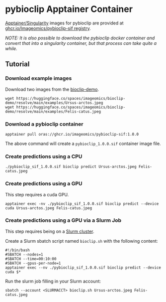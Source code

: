 # pybioclip Apptainer Container
[Apptainer/Singularity](https://apptainer.org/docs/user/main/index.html) images for pybioclip are provided at [ghcr.io/Imageomics/pybioclip-sif registry](https://github.com/Imageomics/pybioclip/pkgs/container/pybioclip-sif).

_NOTE: It is also possible to download the pybioclip docker container and convert that into a singularity container, but that process can take quite a while._

## Tutorial

### Download example images
Download two images from the [bioclip-demo](https://huggingface.co/spaces/imageomics/bioclip-demo).

```console
wget https://huggingface.co/spaces/imageomics/bioclip-demo/resolve/main/examples/Ursus-arctos.jpeg
wget https://huggingface.co/spaces/imageomics/bioclip-demo/resolve/main/examples/Felis-catus.jpeg
```

### Download a pybioclip container

```console
apptainer pull oras://ghcr.io/imageomics/pybioclip-sif:1.0.0
```
The above command will create a `pybioclip_1.0.0.sif` container image file.

### Create predictions using a CPU
```console
./pybioclip_sif_1.0.0.sif bioclip predict Ursus-arctos.jpeg Felis-catus.jpeg
```

### Create predictions using a GPU
This step requires a cuda GPU.

```console
apptainer exec -nv ./pybioclip_sif_1.0.0.sif bioclip predict --device cuda Ursus-arctos.jpeg Felis-catus.jpeg
```

### Create predictions using a GPU via a Slurm Job
This step requires being on a [Slurm cluster](https://slurm.schedmd.com/documentation.html).

Create a Slurm sbatch script named `bioclip.sh` with the following content:
```
#!/bin/bash 
#SBATCH --nodes=1 
#SBATCH --time=00:10:00 
#SBATCH --gpus-per-node=1 
apptainer exec --nv ./pybioclip_sif_1.0.0.sif bioclip predict --device cuda $*
```
Run the slurm job filling in your Slurm account:
```console
sbatch --account <SLURMACCT> bioclip.sh Ursus-arctos.jpeg Felis-catus.jpeg
```
